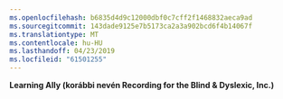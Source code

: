 ```yaml
---
ms.openlocfilehash: b6835d4d9c12000dbf0c7cff2f1468832aeca9ad
ms.sourcegitcommit: 143dade9125e7b5173ca2a3a902bcd6f4b14067f
ms.translationtype: MT
ms.contentlocale: hu-HU
ms.lasthandoff: 04/23/2019
ms.locfileid: "61501255"
---
```

**Learning Ally (korábbi nevén Recording for the Blind &amp; Dyslexic, Inc.)** 